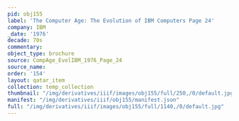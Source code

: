 ```yaml
---
pid: obj155
label: 'The Computer Age: The Evolution of IBM Computers Page 24'
company: IBM
_date: '1976'
decade: 70s
commentary:
object_type: brochure
source: CompAge_EvolIBM_1976_Page_24
source_name:
order: '154'
layout: qatar_item
collection: temp_collection
thumbnail: "/img/derivatives/iiif/images/obj155/full/250,/0/default.jpg"
manifest: "/img/derivatives/iiif/obj155/manifest.json"
full: "/img/derivatives/iiif/images/obj155/full/1140,/0/default.jpg"
---
```

